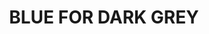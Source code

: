 ---
title: "BLUE FOR DARK GREY"
price: "TBA"
desc: "Opis nije dostupan"
img_path: "/assets/img/A.MIG-1509.jpg"
brand: AMMO
available: true
cat: "weathering"
subcat: "FILTERS (35 mL)"
subsubcat: "SS"
---